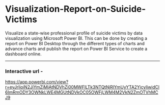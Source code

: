 # Visualization-Report-on-Suicide-Victims
Visualize a state-wise professional profile of suicide victims by data visualization using Microsoft Power BI. This can be done by creating a report on Power BI Desktop through the different types of charts and advance charts and publish the report on Power BI Service to create a dashboard online.

---

### Interactive url -

https://app.powerbi.com/view?r=eyJrIjoiN2JiYmZiMjAtNDVhZi00MWFlLTk3NTQtNjRlYmUyYTA2YjcyIiwidCI6ImRmODY3OWNkLWE4MGUtNDVkOC05OWFjLWM4M2VkN2ZmOTVhMCJ9
